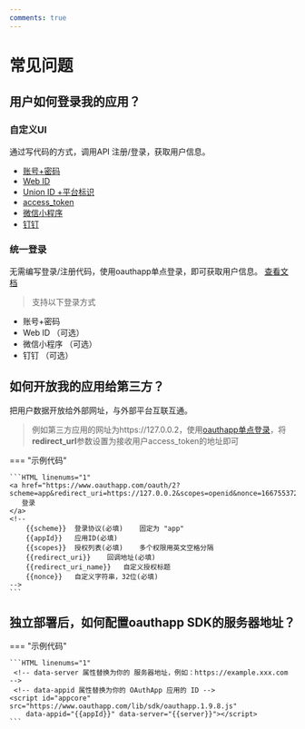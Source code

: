 ```yaml
---
comments: true
---
```


# 常见问题

## 用户如何登录我的应用？

### 自定义UI

通过写代码的方式，调用API 注册/登录，获取用户信息。

- [账号+密码](https://web.oauthapp.com/4/docs/framework_user/#_6)
- [Web ID](https://web.oauthapp.com/4/docs/framework_user/#_2)
- [Union ID +平台标识](https://web.oauthapp.com/4/docs/framework_user/#_3)
- [access_token](https://web.oauthapp.com/4/docs/framework_user/#access_token)
- [微信小程序](https://web.oauthapp.com/4/docs/framework_user/#_9)
- [钉钉](https://web.oauthapp.com/4/docs/framework_user/#_12)

### 统一登录

无需编写登录/注册代码，使用oauthapp单点登录，即可获取用户信息。
[查看文档](https://web.oauthapp.com/4/docs/framework_user/#_13)

> 支持以下登录方式

- 账号+密码
- Web ID （可选）
- 微信小程序 （可选）
- 钉钉 （可选）
<!-- - 邮箱+密码 -->
<!-- - 手机号+密码 -->
<!-- - Union ID +平台标识 -->

## 如何开放我的应用给第三方？

把用户数据开放给外部网址，与外部平台互联互通。

> 例如第三方应用的网址为https://127.0.0.2，使用[oauthapp单点登录](https://web.oauthapp.com/4/docs/framework_user/#_13)，将**redirect_url**参数设置为接收用户access_token的地址即可

=== "示例代码"

    ```HTML linenums="1"
    <a href="https://www.oauthapp.com/oauth/2?scheme=app&redirect_uri=https://127.0.0.2&scopes=openid&nonce=1667553723079">
       登录
    </a>
    <!-- 
        {{scheme}}	登录协议(必填)	固定为 "app"
        {{appId}}	应用ID(必填)	
        {{scopes}}	授权列表(必填)	多个权限用英文空格分隔
        {{redirect_uri}}	回调地址(必填)	
        {{redirect_uri_name}}	自定义授权标题	
        {{nonce}}	自定义字符串，32位(必填)	 
    -->
    ```

## 独立部署后，如何配置oauthapp SDK的服务器地址？

=== "示例代码"

    ```HTML linenums="1"
     <!-- data-server 属性替换为你的 服务器地址，例如：https://example.xxx.com -->
     <!-- data-appid 属性替换为你的 OAuthApp 应用的 ID -->
    <script id="appcore" src="https://www.oauthapp.com/lib/sdk/oauthapp.1.9.8.js" 
        data-appid="{{appId}}" data-server="{{server}}"></script>
    ```

<!-- 
## 如何实现排行榜功能？

1，用户登录注册

2，提交用户的分数

3，自动计算排名，查看排行榜数据

4，按天/周/月/年计算榜单

## 如何实现打卡签到功能？

1，用户登录注册

2，提交用户打卡记录

3，查看我的打卡记录

## 如何实现问卷调查功能？

1，用户登录注册

2，提交问卷

3，查看数据


## 如何制作一个聊天室？

1，用户登录注册

2，读取聊天消息

3，发送消息

4，删除/更新消息

## 如何制作一个新闻系统？

1，用户登录注册

2，发布新闻

3，读取新闻列表

4，更新/删除新闻 -->
